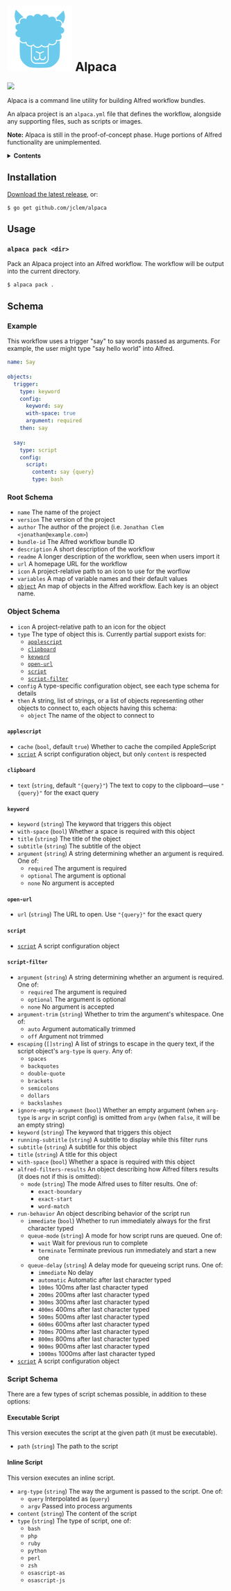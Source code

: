 # <img src="alpaca.svg" width="150" /> Alpaca

[![](https://github.com/jclem/alpaca/workflows/.github/workflows/ci.yml/badge.svg)](https://github.com/jclem/alpaca/actions)

Alpaca is a command line utility for building Alfred workflow bundles.

An alpaca project is an `alpaca.yml` file that defines the workflow, alongside any supporting files, such as scripts or images.

**Note:** Alpaca is still in the proof-of-concept phase. Huge portions of Alfred functionality are unimplemented.

<details>
<summary><strong>Contents</strong></summary>

- [Installation](#installation)
- [Usage](#usage)
  - [`alpaca pack`](#alpaca-pack-dir)
- [Schema](#schema)
  - [Example](#example)
  - [Root Schema](#root-schema)
  - [Object Schema](#object-schema)
    - [`applescript`](#applescript)
    - [`clipboard`](#clipboard)
    - [`keyword`](#keyword)
    - [`open-url`](#open-url)
    - [`script`](#script)
    - [`script-filter`](#script-filter)
  - [Script Schema](#script-schema)
    - [Executable Script](#executable-script)
    - [Inline Script](#inline-script)

</details>

## Installation

[Download the latest release](https://github.com/jclem/alpaca/releases/latest), or:

```shell
$ go get github.com/jclem/alpaca
```

## Usage

### `alpaca pack <dir>`

Pack an Alpaca project into an Alfred workflow. The workflow will be output into the current directory.

```shell
$ alpaca pack .
```

## Schema

### Example

This workflow uses a trigger "say" to say words passed as arguments. For example, the user might type "say hello world" into Alfred.

```yaml
name: Say

objects:
  trigger:
    type: keyword
    config:
      keyword: say
      with-space: true
      argument: required
    then: say

  say:
    type: script
    config:
      script:
        content: say {query}
        type: bash
```

### Root Schema

- `name` The name of the project
- `version` The version of the project
- `author` The author of the project (i.e. `Jonathan Clem <jonathan@example.com>`)
- `bundle-id` The Alfred workflow bundle ID
- `description` A short description of the workflow
- `readme` A longer description of the workflow, seen when users import it
- `url` A homepage URL for the workflow
- `icon` A project-relative path to an icon to use for the worflow
- `variables` A map of variable names and their default values
- [`object`](#object-schema) An map of objects in the Alfred workflow. Each key is an object name.

### Object Schema

- `icon` A project-relative path to an icon for the object
- `type` The type of object this is. Currently partial support exists for:
  - [`applescript`](#applescript)
  - [`clipboard`](#clipboard)
  - [`keyword`](#keyword)
  - [`open-url`](#open-url)
  - [`script`](#script)
  - [`script-filter`](#script-filter)
- `config` A type-specific configuration object, see each type schema for details
- `then` A string, list of strings, or a list of objects representing other objects to connect to, each objects having this schema:
  - `object` The name of the object to connect to

#### `applescript`

- `cache` (`bool`, default `true`) Whether to cache the compiled AppleScript
- [`script`](#script-schema) A script configuration object, but only `content` is respected

#### `clipboard`

- `text` (`string`, default `"{query}"`) The text to copy to the clipboard—use `"{query}"` for the exact query

#### `keyword`

- `keyword` (`string`) The keyword that triggers this object
- `with-space` (`bool`) Whether a space is required with this object
- `title` (`string`) The title of the object
- `subtitle` (`string`) The subtitle of the object
- `argument` (`string`) A string determining whether an argument is required. One of:
  - `required` The argument is required
  - `optional` The argument is optional
  - `none` No argument is accepted

#### `open-url`

- `url` (`string`) The URL to open. Use `"{query}"` for the exact query

#### `script`

- [`script`](#script-schema) A script configuration object

#### `script-filter`

- `argument` (`string`) A string determining whether an argument is required. One of:
  - `required` The argument is required
  - `optional` The argument is optional
  - `none` No argument is accepted
- `argument-trim` (`string`) Whether to trim the argument's whitespace. One of:
  - `auto` Argument automatically trimmed
  - `off` Argument not trimmed
- `escaping` (`[]string`) A list of strings to escape in the query text, if the script object's `arg-type` is `query`. Any of:
  - `spaces`
  - `backquotes`
  - `double-quote`
  - `brackets`
  - `semicolons`
  - `dollars`
  - `backslashes`
- `ignore-empty-argument` (`bool`) Whether an empty argument (when `arg-type` is `argv` in script config) is omitted from `argv` (when `false`, it will be an empty string)
- `keyword` (`string`) The keyword that triggers this object
- `running-subtitle` (`string`) A subtitle to display while this filter runs
- `subtitle` (`string`) A subtitle for this object
- `title` (`string`) A title for this object
- `with-space` (`bool`) Whether a space is required with this object
- `alfred-filters-results` An object describing how Alfred filters results (it does not if this is omitted):
  - `mode` (`string`) The mode Alfred uses to filter results. One of:
    - `exact-boundary`
    - `exact-start`
    - `word-match`
- `run-behavior` An object describing behavior of the script run
  - `immediate` (`bool`) Whether to run immediately always for the first character typed
  - `queue-mode` (`string`) A mode for how script runs are queued. One of:
    - `wait` Wait for previous run to complete
    - `terminate` Terminate previous run immediately and start a new one
  - `queue-delay` (`string`) A delay mode for queueing script runs. One of:
    - `immediate` No delay
    - `automatic` Automatic after last character typed
    - `100ms` 100ms after last character typed
    - `200ms` 200ms after last character typed
    - `300ms` 300ms after last character typed
    - `400ms` 400ms after last character typed
    - `500ms` 500ms after last character typed
    - `600ms` 600ms after last character typed
    - `700ms` 700ms after last character typed
    - `800ms` 800ms after last character typed
    - `900ms` 900ms after last character typed
    - `1000ms` 1000ms after last character typed
- [`script`](#script-schema) A script configuration object

### Script Schema

There are a few types of script schemas possible, in addition to these options:

#### Executable Script

This version executes the script at the given path (it must be executable).

- `path` (`string`) The path to the script

#### Inline Script

This version executes an inline script.

- `arg-type` (`string`) The way the argument is passed to the script. One of:
  - `query` Interpolated as (`query`)
  - `argv` Passed into process arguments
- `content` (`string`) The content of the script
- `type` (`string`) The type of script, one of:
  - `bash`
  - `php`
  - `ruby`
  - `python`
  - `perl`
  - `zsh`
  - `osascript-as`
  - `osascript-js`
